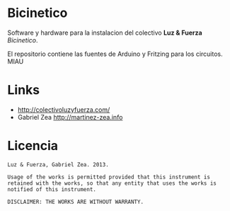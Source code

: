 # Bicinetico

Software y hardware para la instalacion del colectivo **Luz & Fuerza** *Bicinetico*.

El repositorio contiene las fuentes de Arduino y Fritzing para los circuitos. MIAU


# Links

* <http://colectivoluzyfuerza.com/>
* Gabriel Zea <http://martinez-zea.info>

# Licencia

    Luz & Fuerza, Gabriel Zea. 2013.

    Usage of the works is permitted provided that this instrument is retained with the works, so that any entity that uses the works is notified of this instrument.

    DISCLAIMER: THE WORKS ARE WITHOUT WARRANTY.




